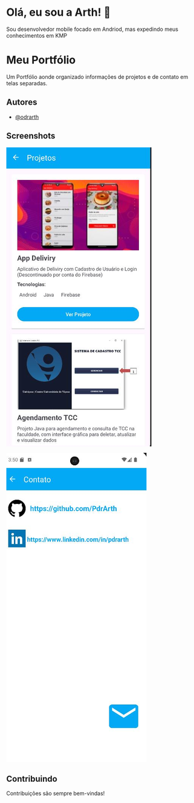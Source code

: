
# Olá, eu sou a Arth! 👋

Sou desenvolvedor mobile focado em Andriod, mas expedindo meus conhecimentos em KMP 

# Meu  Portfólio 

Um Portfólio aonde organizado informações de projetos e de contato em telas separadas.



## Autores

- [@odrarth](https://www.github.com/pdrarth)


## Screenshots

![Tela Projetos](https://github.com/PdrArth/Meu-Portfolio-App/blob/main/projetos.JPG)

![Tela Contatos](https://github.com/PdrArth/Meu-Portfolio-App/blob/main/contatos.JPG)



## Contribuindo

Contribuições são sempre bem-vindas!

